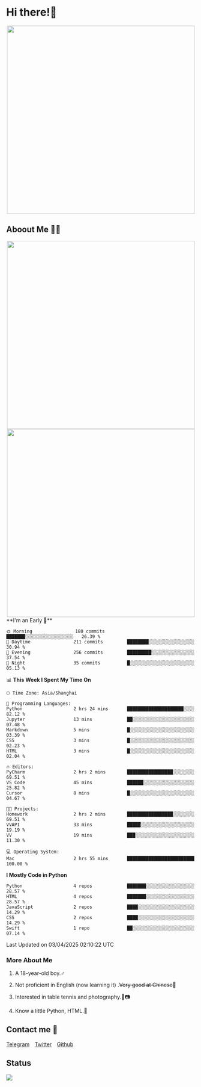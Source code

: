 # Hi there!🎉

<div align=center><img src="https://count.getloli.com/get/@Cicada000?theme=moebooru" width=500px></div>

## Aboout Me 👀💦

<div align=center>
<img src="https://github-readme-stats.vercel.app/api?username=Cicada000&show_icons=true&theme=tokyonight" width=500px>
<br>
<img src="https://github-readme-stats.vercel.app/api/top-langs/?username=Cicada000&show_icons=true&theme=tokyonight&layout=compact" width=500px>
</div>
<!--START_SECTION:waka-->
**I'm an Early 🐤** 

```text
🌞 Morning                180 commits         ███████░░░░░░░░░░░░░░░░░░   26.39 % 
🌆 Daytime                211 commits         ████████░░░░░░░░░░░░░░░░░   30.94 % 
🌃 Evening                256 commits         █████████░░░░░░░░░░░░░░░░   37.54 % 
🌙 Night                  35 commits          █░░░░░░░░░░░░░░░░░░░░░░░░   05.13 % 
```


📊 **This Week I Spent My Time On** 

```text
🕑︎ Time Zone: Asia/Shanghai

💬 Programming Languages: 
Python                   2 hrs 24 mins       █████████████████████░░░░   82.12 % 
Jupyter                  13 mins             ██░░░░░░░░░░░░░░░░░░░░░░░   07.48 % 
Markdown                 5 mins              █░░░░░░░░░░░░░░░░░░░░░░░░   03.39 % 
CSS                      3 mins              █░░░░░░░░░░░░░░░░░░░░░░░░   02.23 % 
HTML                     3 mins              █░░░░░░░░░░░░░░░░░░░░░░░░   02.04 % 

🔥 Editors: 
PyCharm                  2 hrs 2 mins        █████████████████░░░░░░░░   69.51 % 
VS Code                  45 mins             ██████░░░░░░░░░░░░░░░░░░░   25.82 % 
Cursor                   8 mins              █░░░░░░░░░░░░░░░░░░░░░░░░   04.67 % 

🐱‍💻 Projects: 
Homework                 2 hrs 2 mins        █████████████████░░░░░░░░   69.51 % 
VVAPI                    33 mins             █████░░░░░░░░░░░░░░░░░░░░   19.19 % 
VV                       19 mins             ███░░░░░░░░░░░░░░░░░░░░░░   11.30 % 

💻 Operating System: 
Mac                      2 hrs 55 mins       █████████████████████████   100.00 % 
```

**I Mostly Code in Python** 

```text
Python                   4 repos             ███████░░░░░░░░░░░░░░░░░░   28.57 % 
HTML                     4 repos             ███████░░░░░░░░░░░░░░░░░░   28.57 % 
JavaScript               2 repos             ████░░░░░░░░░░░░░░░░░░░░░   14.29 % 
CSS                      2 repos             ████░░░░░░░░░░░░░░░░░░░░░   14.29 % 
Swift                    1 repo              ██░░░░░░░░░░░░░░░░░░░░░░░   07.14 % 
```




 Last Updated on 03/04/2025 02:10:22 UTC
<!--END_SECTION:waka-->

### More About Me

1. A 18-year-old boy.♂

2. Not proficient in English (now learning it) .~~Very good at Chinese~~🤣

3. Interested in table tennis and photography.🏓📷

4. Know a little Python, HTML.🐍


## Contact me 💬

[Telegram](https://t.me/CicadaLYW)&emsp;[Twitter](https://twitter.com/Cicada0001)&emsp;[Github](https://github.com/Cicada000)

## Status
<img src="https://weather-icon.journeyad.repl.co/@hangzhou?v=1" align="left">







